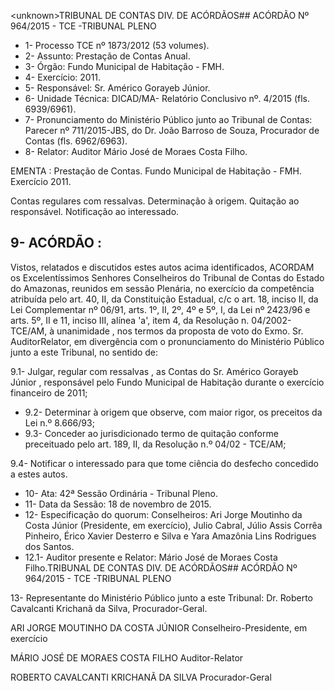 &lt;unknown&gt;TRIBUNAL DE CONTAS DIV. DE ACÓRDÃOS## ACÓRDÃO Nº 964/2015 - TCE -TRIBUNAL PLENO

- 1- Processo TCE nº 1873/2012 (53 volumes).
- 2- Assunto: Prestação de Contas Anual.
- 3- Órgão: Fundo Municipal de Habitação - FMH.
- 4- Exercício: 2011.
- 5- Responsável: Sr. Américo Gorayeb Júnior.
- 6- Unidade Técnica: DICAD/MA- Relatório Conclusivo nº. 4/2015 (fls. 6939/6961).
- 7-  Pronunciamento  do Ministério Público  junto  ao Tribunal  de Contas: Parecer  nº 711/2015-JBS, do Dr. João Barroso de Souza, Procurador de Contas (fls. 6962/6963).
- 8- Relator: Auditor Mário José de Moraes Costa Filho.

EMENTA :  Prestação  de  Contas.  Fundo  Municipal de Habitação - FMH. Exercício 2011.

Contas  regulares  com  ressalvas.  Determinação  à origem.  Quitação  ao  responsável.  Notificação  ao interessado.

## 9- ACÓRDÃO :

Vistos, relatados e discutidos estes autos acima identificados, ACORDAM os Excelentíssimos Senhores Conselheiros do Tribunal de Contas do Estado do Amazonas, reunidos em sessão Plenária, no exercício da competência atribuída pelo art.  40,  II, da Constituição Estadual, c/c o art. 18, inciso II, da Lei Complementar nº 06/91, arts. 1º, II, 2º, 4º e 5º, I, da Lei nº 2423/96 e arts. 5º, II e 11, inciso III, alínea 'a', item 4, da Resolução n. 04/2002-TCE/AM, à unanimidade , nos termos da proposta de voto do Exmo. Sr. AuditorRelator, em  divergência com  o  pronunciamento  do  Ministério  Público  junto  a  este Tribunal, no sentido de:

9.1-  Julgar,  regular  com  ressalvas ,  as  Contas  do Sr.  Américo  Gorayeb Júnior , responsável pelo Fundo Municipal de Habitação durante o exercício financeiro de 2011;

- 9.2- Determinar à origem que observe, com maior rigor, os preceitos da Lei n.º 8.666/93;
- 9.3- Conceder ao jurisdicionado termo de quitação conforme preceituado pelo art. 189, II, da Resolução n.º 04/02 - TCE/AM;

9.4- Notificar o interessado para que tome ciência do desfecho concedido a estes autos.

- 10- Ata: 42ª Sessão Ordinária - Tribunal Pleno.
- 11- Data da Sessão: 18 de novembro de 2015.
- 12-  Especificação  do  quorum: Conselheiros:  Ari  Jorge  Moutinho  da  Costa  Júnior (Presidente, em exercício), Julio Cabral, Júlio Assis Corrêa Pinheiro, Érico Xavier Desterro e Silva e Yara Amazônia Lins Rodrigues dos Santos.
- 12.1- Auditor presente e Relator: Mário José de Moraes Costa Filho.TRIBUNAL DE CONTAS DIV. DE ACÓRDÃOS## ACÓRDÃO Nº 964/2015 - TCE -TRIBUNAL PLENO

13- Representante do Ministério Público junto a este Tribunal: Dr. Roberto Cavalcanti Krichanã da Silva, Procurador-Geral.

ARI JORGE MOUTINHO DA COSTA JÚNIOR Conselheiro-Presidente, em exercício

MÁRIO JOSÉ DE MORAES COSTA FILHO Auditor-Relator

ROBERTO CAVALCANTI KRICHANÃ DA SILVA Procurador-Geral
